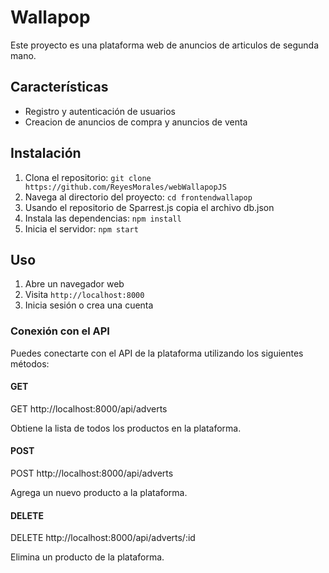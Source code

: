 # Wallapop

Este proyecto es una plataforma web de anuncios de articulos de segunda mano.

## Características

- Registro y autenticación de usuarios
- Creacion de anuncios de compra y anuncios de venta


## Instalación

1. Clona el repositorio: `git clone https://github.com/ReyesMorales/webWallapopJS`
2. Navega al directorio del proyecto: `cd frontendwallapop`
3. Usando el repositorio de Sparrest.js copia el archivo db.json
4. Instala las dependencias: `npm install`
5. Inicia el servidor: `npm start`

## Uso

1. Abre un navegador web
2. Visita `http://localhost:8000`
3. Inicia sesión o crea una cuenta


### Conexión con el API

Puedes conectarte con el API de la plataforma utilizando los siguientes métodos:

#### GET

GET http://localhost:8000/api/adverts


Obtiene la lista de todos los productos en la plataforma.

#### POST

POST http://localhost:8000/api/adverts


Agrega un nuevo producto a la plataforma.

#### DELETE

DELETE http://localhost:8000/api/adverts/:id


Elimina un producto de la plataforma.







